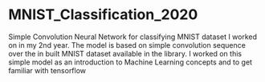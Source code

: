 # MNIST_Classification_2020
Simple Convolution Neural Network for classifying MNIST dataset I worked on in my 2nd year. 
The model is based on simple convolution sequence over the in built MNIST dataset available in the library. 
I worked on this simple model as an introduction to Machine Learning concepts and to get familiar with tensorflow
